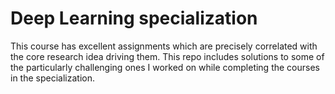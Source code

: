 # Deep Learning specialization 

This course has excellent assignments which are precisely correlated with the core research idea driving them. This repo includes solutions to some of the particularly challenging ones I worked on while completing the courses in the specialization.
